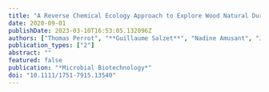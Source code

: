 ```yaml
---
title: "A Reverse Chemical Ecology Approach to Explore Wood Natural Durability"
date: 2020-09-01
publishDate: 2023-03-10T16:53:05.132096Z
authors: ["Thomas Perrot", "**Guillaume Salzet**", "Nadine Amusant", "Jacques Beauchene", "Philippe Gérardin", "Stéphane Dumarçay", "Rodnay Sormani", "Mélanie Morel-Rouhier", "Eric Gelhaye"]
publication_types: ["2"]
abstract: ""
featured: false
publication: "*Microbial Biotechnology*"
doi: "10.1111/1751-7915.13540"
---
```


